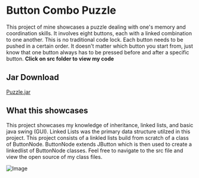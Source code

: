 # **Button Combo Puzzle**

This project of mine showcases a puzzle dealing with one's memory and coordination skills. It involves eight buttons, each with a linked combination to one another.
This is no traditional code lock. Each button needs to be pushed in a certain order. It doesn't matter which button you start from, just know that one button always has to be pressed before and after a specific button. 
**Click on src folder to view my code**

## **Jar Download**

[Puzzle.jar](https://github.com/abdulnad/ButtonComboPuzzleJAVA/raw/main/Puzzle.jar)

## **What this showcases**

This project showcases my knowledge of inheritance, linked lists, and basic java swing (GUI). Linked Lists was the primary data structure utilzed in this project. This project consists of a linkled lists build from scratch of a class of ButtonNode. ButtonNode extends JButton which is then used to create a linkedlist of ButtonNode classes. Feel free to navigate to the src file and view the open source of my class files. 

![Image](/Users/abdullahnaderi/Downloads/IMG_0956.JPG)

